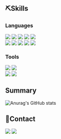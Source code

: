 ## ⛏️Skills
<div>
  <h3>Languages</h3>
  <a target="_blank"><img src="https://img.shields.io/badge/C-234374?style=flat&logo=C&logoColor=608BC2"/></a>
  <a target="_blank"><img src="https://img.shields.io/badge/C%23-390091?style=flat&logo=C sharp&logoColor=A179DC"/></a>
  <a target="_blank"><img src="https://img.shields.io/badge/C%2B%2B-234374?style=flat&logo=C%2B%2B&logoColor=608BC2"/></a>
  <a target="_blank"><img src="https://img.shields.io/badge/Python-00A1FB?style=flat&logo=Python&logoColor=FCD203"/></a>
  <a target="_blank"><img src="https://img.shields.io/badge/Java-E92B2C?style=flat&logo=Java&logoColor=234374"/></a>
  <br>
  <a target="_blank"><img src="https://img.shields.io/badge/Ruby-FFFFFF?style=flat&logo=Ruby&logoColor=EF0E13"/></a>
  <a target="_blank"><img src="https://img.shields.io/badge/Html5-FFFFFF?style=flat&logo=HTML5&logoColor=E74D29"/></a>
  <a target="_blank"><img src="https://img.shields.io/badge/CSS-FFFFFF?style=flat&logo=CSS3&logoColor=264DE4"/></a>
  <a target="_blank"><img src="https://img.shields.io/badge/JavaScript-FBD601?style=flat&logo=JavaScript&logoColor=F58233"/></a>
  <a target="_blank"><img src="https://img.shields.io/badge/Kotlin-FF6492?style=flat&logo=Kotlin&logoColor=8955F2"/></a>

  <h3>Tools</h3>
  <a target="_blank"><img src="https://img.shields.io/badge/Unity-000000?style=for-the-badge&logo=Unity&logoColor=FFFFFF"/></a>
  <a target="_blank"><img src="https://img.shields.io/badge/Unreal-000000?style=for-the-badge&logo=Unreal Engine&logoColor=FFFFFF"/></a>
  <!--
  <br>
  <a target="_blank"><img src="https://img.shields.io/badge/IntelliJ-0A7AF7?style=for-the-badge&logo=IntelliJ IDEA&logoColor=FFFFFF"/></a>
  <a target="_blank"><img src="https://img.shields.io/badge/VS-683B98?style=for-the-badge&logo=Visual Studio&logoColor=C194F3"/></a>
  <a target="_blank"><img src="https://img.shields.io/badge/VS code-0178BA?style=for-the-badge&logo=Visual Studio Code&logoColor=25ABF2"/></a>
  !-->
  <br>
  <a target="_blank"><img src="https://img.shields.io/badge/MySQL-00618A?style=for-the-badge&logo=MySQL&logoColor=E48E00"/></a>
  <a target="_blank"><img src="https://img.shields.io/badge/AWS-252F3E?style=for-the-badge&logo=Amazon AWS&logoColor=FF9900"/></a>
</div>

## Summary
![Anurag's GitHub stats](https://github-readme-stats.vercel.app/api?username=ten3t&show_icons=true&theme=radical)

## 📱Contact
<div>
  <a href="mailto:esther78944@gmail.com" target="_blank"><img src="https://img.shields.io/badge/Gmail-EA4235?style=flat-square&logo=Gmail&logoColor=FFFFFF"/></a>
  <a target="_blank"><img src="https://img.shields.io/badge/blog-03E463?style=flat-square&logo=Naver&logoColor=FFFFFF"/></a>
</div>
